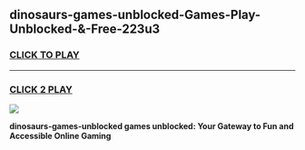 
## dinosaurs-games-unblocked-Games-Play-Unblocked-&-Free-223u3
<h3>
<a href="https://premium76.site?title=dinosaurs-games-unblocked&ref=24A">CLICK TO PLAY</a></h3>
<hr>

<h3>
<a href="https://premium76.site?title=dinosaurs-games-unblocked&ref=24A">CLICK 2 PLAY</a>
  
</h3>

<a href="https://premium76.site?title=dinosaurs-games-unblocked&ref=24A"><img src="https://clearcache.store/games.png"></a>


**dinosaurs-games-unblocked games unblocked: Your Gateway to Fun and Accessible Online Gaming**
